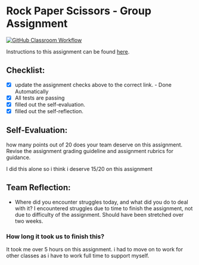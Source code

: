 Rock Paper Scissors - Group Assignment
===================================
[![GitHub Classroom Workflow](https://github.com/IT3049C/3.Rock-Paper-Scissors/actions/workflows/classroom.yml/badge.svg)](https://github.com/IT3049C/3.Rock-Paper-Scissors/actions/workflows/classroom.yml)

Instructions to this assignment can be found [here](https://it3049c.github.io/Material/Assignments/3.Rock_Paper_Scissors/).

## Checklist:
- [x] update the assignment checks above to the correct link. - Done Automatically
- [x] All tests are passing
- [x] filled out the self-evaluation.
- [x] filled out the self-reflection.

## Self-Evaluation: 
how many points out of 20 does your team deserve on this assignment. Revise the assignment grading guideline and assignment rubrics for guidance.

I did this alone so i think i deserve 15/20 on this assignment

## Team Reflection:
- Where did you encounter struggles today, and what did you do to deal with it?
I encountered struggles due to time to finish the assignment, not due to difficulty of the assignment. Should have been stretched over two weeks. 

### How long it took us to finish this?
It took me over 5 hours on this assignment. i had to move on to work for other classes as i have to work full time to support myself. 
